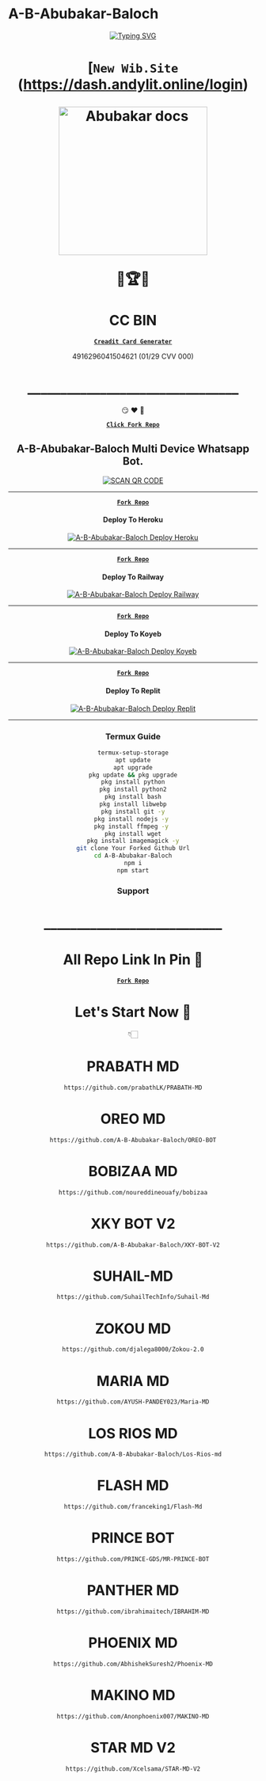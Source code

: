 # A-B-Abubakar-Baloch
<div align="center">
<a href="https://git.io/typing-svg"><img src="https://readme-typing-svg.demolab.com?font=Ribeye&size=50&pause=1000&color=F710B1&center=true&width=910&height=100&lines=I'M+A-B-Abubakar-Baloch;Multi+Device+Whatsapp+Bot;Coded+By+A-B-Abubakar-Baloch" alt="Typing SVG" /></a>
<h1 align="center">
  
**[`New Wib.Site` (https://dash.andylit.online/login)**
<p align="center"> 

<p align="center">
  <a href="https://youtube.com/@ababubakarbaloch">
    <img alt="Abubakar docs" height="300" src="https://telegra.ph/file/7c629c3b42e97f77f914c.jpg">
  </a>
</p>

🎊🏆🎉
# CC BIN
**[`Creadit Card Generater`](https://master-cc-ganerater.vercel.app/)**

4916296041504621 (01/29 CVV 000)
# ________________________________
😏
♥️
👑

**[`Click Fork Repo`](https://github.com/A-B-Abubakar-Baloch/A-B-Abubakar-Baloch/fork)**

  
## A-B-Abubakar-Baloch Multi Device Whatsapp Bot.

<a href='https://bit.ly/3QNZUMF' target="_blank"><img alt='SCAN QR CODE' src='https://img.shields.io/badge/Scan_qr-code-100000?style=for-the-badge&logo=scan&logoColor=white&labelColor=black&color=black'/></a>


-------
**[`Fork Repo`](https://github.com/A-B-Abubakar-Baloch/A-B-Abubakar-Baloch/fork)**

#### Deploy To Heroku 

<a href="https://dashboard.heroku.com/new-app"><img title="A-B-Abubakar-Baloch Deploy Heroku" src="https://img.shields.io/badge/DEPLOY HEROKU-h?color=black&style=for-the-badge&logo=heroku"></a>


---
**[`Fork Repo`](https://github.com/A-B-Abubakar-Baloch/A-B-Abubakar-Baloch/fork)**

#### Deploy To Railway

<a href="https://railway.app/account"><img title="A-B-Abubakar-Baloch Deploy Railway" src="https://img.shields.io/badge/DEPLOY RAILWAY-h?color=black&style=for-the-badge&logo=Railway"></a>


---
**[`Fork Repo`](https://github.com/A-B-Abubakar-Baloch/A-B-Abubakar-Baloch/fork)**

#### Deploy To Koyeb

<a href="https://app.koyeb.com/login"><img title="A-B-Abubakar-Baloch Deploy Koyeb" src="https://img.shields.io/badge/DEPLOY KOYEB-h?color=black&style=for-the-badge&logo=koyeb"></a>

---
**[`Fork Repo`](https://github.com/A-B-Abubakar-Baloch/A-B-Abubakar-Baloch/fork)**

#### Deploy To Replit

<a href="https://replit.com/github/A-B-Abubakar-Baloch/A-B-Abubakar-Baloch"><img title="A-B-Abubakar-Baloch Deploy Replit" src="https://img.shields.io/badge/DEPLOY REPLIT-h?color=black&style=for-the-badge&logo=Replit"></a>

---
 ### Termux Guide

 ```bash
termux-setup-storage
apt update
apt upgrade
pkg update && pkg upgrade
pkg install python
pkg install python2
pkg install bash
pkg install libwebp
pkg install git -y
pkg install nodejs -y 
pkg install ffmpeg -y 
pkg install wget
pkg install imagemagick -y
git clone Your Forked Github Url
cd A-B-Abubakar-Baloch
npm i
npm start
```
 
 ### Support

# ___________________________

# All Repo Link In Pin 📌

**[`Fork Repo`](https://github.com/A-B-Abubakar-Baloch/A-B-Abubakar-Baloch/fork)**


# Let's Start Now 🎉
👇🏻

# PRABATH MD
```
https://github.com/prabathLK/PRABATH-MD
```
# OREO MD
```
https://github.com/A-B-Abubakar-Baloch/OREO-BOT
```
# BOBIZAA MD
```
https://github.com/noureddineouafy/bobizaa
```
# XKY BOT V2
```
https://github.com/A-B-Abubakar-Baloch/XKY-BOT-V2
```
# SUHAIL-MD
```
https://github.com/SuhailTechInfo/Suhail-Md
```
# ZOKOU MD
```
https://github.com/djalega8000/Zokou-2.0
```
# MARIA MD
```
https://github.com/AYUSH-PANDEY023/Maria-MD
```
# LOS RIOS MD
```
https://github.com/A-B-Abubakar-Baloch/Los-Rios-md
```
# FLASH MD
```
https://github.com/franceking1/Flash-Md
```
# PRINCE BOT
```
https://github.com/PRINCE-GDS/MR-PRINCE-BOT
```
# PANTHER MD
```
https://github.com/ibrahimaitech/IBRAHIM-MD
```
# PHOENIX MD
```
https://github.com/AbhishekSuresh2/Phoenix-MD
```
# MAKINO MD
```
https://github.com/Anonphoenix007/MAKINO-MD
```
# STAR MD V2
```
https://github.com/Xcelsama/STAR-MD-V2
```

